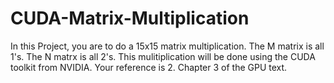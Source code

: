 # CUDA-Matrix-Multiplication
In this Project, you are to do a 15x15 matrix multiplication. The M matrix is all 1's. The N matrx is all 2's. This mulitiplication will be done using the CUDA toolkit from NVIDIA. Your reference is 2. Chapter 3 of the GPU text.

